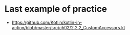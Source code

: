 # Last example of practice
- https://github.com/Kotlin/kotlin-in-action/blob/master/src/ch02/2.2.2_CustomAccessors.kt
